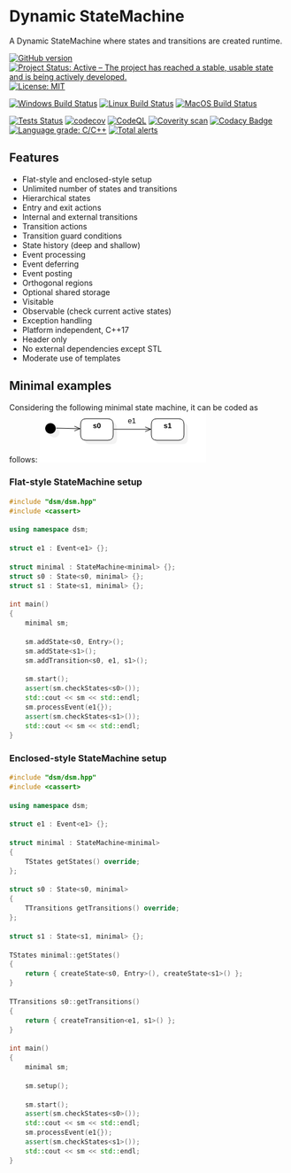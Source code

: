 # Dynamic StateMachine

A Dynamic StateMachine where states and transitions are created runtime.

[![GitHub version](https://badge.fury.io/gh/jfayot%2FDynamic-State-Machine.svg)](https://badge.fury.io/gh/jfayot%2FDynamic-State-Machine)
[![Project Status: Active – The project has reached a stable, usable state and is being actively developed.](https://www.repostatus.org/badges/latest/active.svg)](https://www.repostatus.org/#active)
[![License: MIT](https://img.shields.io/badge/License-MIT-yellow.svg)](https://github.com/jfayot/Dynamic-State-Machine/blob/main/LICENSE)

[![Windows Build Status](https://github.com/jfayot/Dynamic-State-Machine/actions/workflows/windows.yml/badge.svg)](https://github.com/jfayot/Dynamic-State-Machine/actions/workflows/windows.yml)
[![Linux Build Status](https://github.com/jfayot/Dynamic-State-Machine/actions/workflows/linux.yml/badge.svg)](https://github.com/jfayot/Dynamic-State-Machine/actions/workflows/linux.yml)
[![MacOS Build Status](https://github.com/jfayot/Dynamic-State-Machine/actions/workflows/macos.yml/badge.svg)](https://github.com/jfayot/Dynamic-State-Machine/actions/workflows/macos.yml)

[![Tests Status](https://github.com/jfayot/Dynamic-State-Machine/actions/workflows/tests.yml/badge.svg)](https://github.com/jfayot/Dynamic-State-Machine/actions/workflows/tests.yml)
[![codecov](https://codecov.io/gh/jfayot/Dynamic-State-Machine/branch/main/graph/badge.svg)](https://codecov.io/gh/jfayot/Dynamic-State-Machine)
[![CodeQL](https://github.com/jfayot/Dynamic-state-machine/actions/workflows/codeql-analysis.yml/badge.svg)](https://github.com/jfayot/Dynamic-state-machine/actions/workflows/codeql-analysis.yml)
[![Coverity scan](https://scan.coverity.com/projects/25036/badge.svg)](https://scan.coverity.com/projects/jfayot-dynamic-state-machine)
[![Codacy Badge](https://app.codacy.com/project/badge/Grade/94a50b94b2f34494bd7c12426ad3fc88)](https://www.codacy.com/gh/jfayot/Dynamic-State-Machine/dashboard?utm_source=github.com&amp;utm_medium=referral&amp;utm_content=jfayot/Dynamic-State-Machine&amp;utm_campaign=Badge_Grade)
[![Language grade: C/C++](https://img.shields.io/lgtm/grade/cpp/g/jfayot/Dynamic-State-Machine.svg?logo=lgtm&logoWidth=18)](https://lgtm.com/projects/g/jfayot/Dynamic-State-Machine/context:cpp)
[![Total alerts](https://img.shields.io/lgtm/alerts/g/jfayot/Dynamic-State-Machine.svg?logo=lgtm&logoWidth=18)](https://lgtm.com/projects/g/jfayot/Dynamic-State-Machine/alerts/)

## Features

*   Flat-style and enclosed-style setup
*   Unlimited number of states and transitions
*   Hierarchical states
*   Entry and exit actions
*   Internal and external transitions
*   Transition actions
*   Transition guard conditions
*   State history (deep and shallow)
*   Event processing
*   Event deferring
*   Event posting
*   Orthogonal regions
*   Optional shared storage
*   Visitable
*   Observable (check current active states)
*   Exception handling
*   Platform independent, C++17
*   Header only
*   No external dependencies except STL
*   Moderate use of templates

## Minimal examples

Considering the following minimal state machine, it can be coded as follows:
![minimal](https://raw.githubusercontent.com/jfayot/dynamic-state-machine/main/.github/images/minimal.png)

### Flat-style StateMachine setup

```c++
#include "dsm/dsm.hpp"
#include <cassert>

using namespace dsm;

struct e1 : Event<e1> {};

struct minimal : StateMachine<minimal> {};
struct s0 : State<s0, minimal> {};
struct s1 : State<s1, minimal> {};

int main()
{
    minimal sm;

    sm.addState<s0, Entry>();
    sm.addState<s1>();
    sm.addTransition<s0, e1, s1>();

    sm.start();
    assert(sm.checkStates<s0>());
    std::cout << sm << std::endl;
    sm.processEvent(e1{});
    assert(sm.checkStates<s1>());
    std::cout << sm << std::endl;
}
```
### Enclosed-style StateMachine setup

```c++
#include "dsm/dsm.hpp"
#include <cassert>

using namespace dsm;

struct e1 : Event<e1> {};

struct minimal : StateMachine<minimal>
{
    TStates getStates() override;
};

struct s0 : State<s0, minimal>
{
    TTransitions getTransitions() override;
};

struct s1 : State<s1, minimal> {};

TStates minimal::getStates()
{
    return { createState<s0, Entry>(), createState<s1>() };
}

TTransitions s0::getTransitions()
{
    return { createTransition<e1, s1>() };
}

int main()
{
    minimal sm;

    sm.setup();

    sm.start();
    assert(sm.checkStates<s0>());
    std::cout << sm << std::endl;
    sm.processEvent(e1{});
    assert(sm.checkStates<s1>());
    std::cout << sm << std::endl;
}
```
